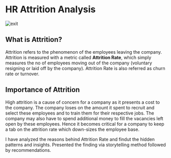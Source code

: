 # **HR Attrition Analysis**

![exit](https://raw.githubusercontent.com/netsatsawat/HR-Analytics/master/img/emergency-exit.jpg)

## What is Attrition?

Attrition refers to the phenomenon of the employees leaving the company. Attrition is measured with a metric called **Attrition Rate**, which simply measures the no of employees moving out of the company (voluntary resigning or laid off by the company). Attrition Rate is also referred as churn rate or turnover.

## **Importance of Attrition**

High attrition is a cause of concern for a company as it presents a cost to the company. The company loses on the amount it spent to recruit and select these employees and to train them for their respective jobs. The company may also have to spend additional money to fill the vacancies left open by these employees. Hence it becomes critical for a company to keep a tab on the attrition rate which down-sizes the employee base.

I have analyzed the reasons behind Attrition Rate and findut the hidden patterns and insights. Presented the finding via storytelling method followed by recommendations.
